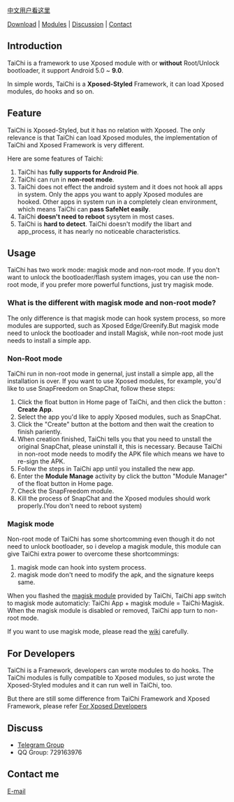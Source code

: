 [中文用户看这里](README_CN.md)

[Download](DOWNLOAD.md) \| [Modules](MODULE.md) \| [Discussion](https://t.me/vxp_group) \| [Contact](mailto:twsxtd@gmail.com)

## Introduction 

TaiChi is a framework to use Xposed module with or **without** Root/Unlock bootloader, it support Android 5.0 ~ **9.0**.

In simple words, TaiChi is a **Xposed-Styled** Framework, it can load Xposed modules, do hooks and so on.

## Feature

TaiChi is Xposed-Styled, but it has no relation with Xposed. The only relevance is that TaiChi can load Xposed modules, the implementation of TaiChi and Xposed Framework is very different.

Here are some features of Taichi:

1. TaiChi has **fully supports for Android Pie**.
2. TaiChi can run in **non-root mode**.
3. TaiChi does not effect the android system and it does not hook all apps in system. Only the apps you want to apply Xposed modules are hooked. Other apps in system run in a completely clean environment, which means TaiChi can **pass SafeNet easily**.
4. TaiChi **doesn't need to reboot** sysytem in most cases.
5. TaiChi is **hard to detect**. TaiChi doesn't modify the libart and app_process, it has nearly no noticeable characteristics.

## Usage

TaiChi has two work mode: magisk mode and non-root mode. If you don't want to unlock the bootloader/flash system images, you can use the non-root mode, if you prefer more powerful functions, just try magisk mode.

### What is the different with magisk mode and non-root mode?

The only difference is that magisk mode can hook system process, so more modules are supported, such as Xposed Edge/Greenify.But magisk mode need to unlock the bootloader and install Magisk, while non-root mode just needs to install a simple app.

### Non-Root mode

TaiChi run in non-root mode in genernal, just install a simple app, all the installation is over. If you want to use Xposed modules, for example, you'd like to use SnapFreedom on SnapChat, follow these steps:

1. Click the float button in Home page of TaiChi, and then click the button : **Create App**.
2. Select the app you'd like to apply Xposed modules, such as SnapChat.
3. Click the "Create" button at the bottom and then wait the creation to finish pariently.
4. When creation finished, TaiChi tells you that you need to unstall the original SnapChat, please uninstall it, this is necessary. Because TaiChi in non-root mode needs to modify the APK file which means we have to re-sign the APK.
5. Follow the steps in TaiChi app until you installed the new app.
6. Enter the **Module Manage** activity by click the button "Module Manager" of the float button in Home page.
7. Check the SnapFreedom module.
8. Kill the process of SnapChat and the Xposed modules should work properly.(You don't need to reboot system)

### Magisk mode

Non-root mode of TaiChi has some shortcomming even though it do not need to unlock bootloader, so i develop a magisk module, this module can give TaiChi extra power to overcome these shortcommings:

1. magisk mode can hook into system process.
2. magisk mode don't need to modify the apk, and the signature keeps same.

When you flashed the [magisk module](https://github.com/tiann/TaiChi-Magisk) provided by TaiChi, TaiChi app switch to magisk mode automaticly: TaiChi App + magisk module = TaiChi·Magisk. When the magisk module is disabled or removed, TaiChi app turn to non-root mode.

If you want to use magisk mode, please read the [wiki](https://github.com/tiann/Tai-Chi/wiki/taichi-magisk-beta) carefully.

## For Developers 

TaiChi is a Framework, developers can wrote modules to do hooks. The TaiChi modules is fully compatible to Xposed modules, so just wrote the Xposed-Styled modules and it can run well in TaiChi, too.

But there are still some difference from TaiChi Framework and Xposed Framework, please refer [For Xposed Developers](https://github.com/tiann/Tai-Chi/wiki/For-Xposed-developer)

## Discuss

- [Telegram Group](https://t.me/vxp_group)
- QQ Group: 729163976

## Contact me

[E-mail](mailto:twsxtd@gmail.com)
